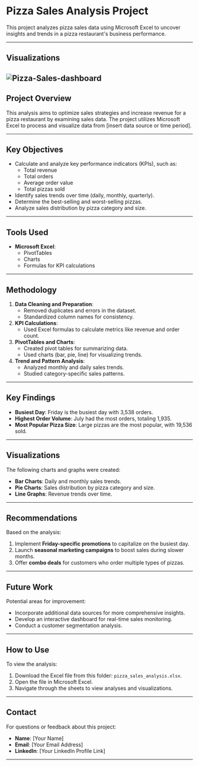 # Pizza Sales Analysis Project

This project analyzes pizza sales data using Microsoft Excel to uncover insights and trends in a pizza restaurant's business performance.

---
## Visualizations
![Pizza-Sales-dashboard](https://github.com/TayyabInsights/Data-Analytics-Projects-Using-Microsoft-Excel/blob/main/Pizza-Sales/Pizza-Sales-dashboard.png)
---
## **Project Overview**
This analysis aims to optimize sales strategies and increase revenue for a pizza restaurant by examining sales data. The project utilizes Microsoft Excel to process and visualize data from [insert data source or time period].

---

## **Key Objectives**
- Calculate and analyze key performance indicators (KPIs), such as:
  - Total revenue
  - Total orders
  - Average order value
  - Total pizzas sold
- Identify sales trends over time (daily, monthly, quarterly).
- Determine the best-selling and worst-selling pizzas.
- Analyze sales distribution by pizza category and size.

---

## **Tools Used**
- **Microsoft Excel**: 
  - PivotTables
  - Charts
  - Formulas for KPI calculations

---

## **Methodology**
1. **Data Cleaning and Preparation**:
   - Removed duplicates and errors in the dataset.
   - Standardized column names for consistency.
2. **KPI Calculations**:
   - Used Excel formulas to calculate metrics like revenue and order count.
3. **PivotTables and Charts**:
   - Created pivot tables for summarizing data.
   - Used charts (bar, pie, line) for visualizing trends.
4. **Trend and Pattern Analysis**:
   - Analyzed monthly and daily sales trends.
   - Studied category-specific sales patterns.

---

## **Key Findings**
- **Busiest Day**: Friday is the busiest day with 3,538 orders.
- **Highest Order Volume**: July had the most orders, totaling 1,935.
- **Most Popular Pizza Size**: Large pizzas are the most popular, with 19,536 sold.

---

## **Visualizations**
The following charts and graphs were created:
- **Bar Charts**: Daily and monthly sales trends.
- **Pie Charts**: Sales distribution by pizza category and size.
- **Line Graphs**: Revenue trends over time.

---

## **Recommendations**
Based on the analysis:
1. Implement **Friday-specific promotions** to capitalize on the busiest day.
2. Launch **seasonal marketing campaigns** to boost sales during slower months.
3. Offer **combo deals** for customers who order multiple types of pizzas.

---

## **Future Work**
Potential areas for improvement:
- Incorporate additional data sources for more comprehensive insights.
- Develop an interactive dashboard for real-time sales monitoring.
- Conduct a customer segmentation analysis.

---

## **How to Use**
To view the analysis:
1. Download the Excel file from this folder: `pizza_sales_analysis.xlsx`.
2. Open the file in Microsoft Excel.
3. Navigate through the sheets to view analyses and visualizations.

---

## **Contact**
For questions or feedback about this project:
- **Name**: [Your Name]
- **Email**: [Your Email Address]
- **LinkedIn**: [Your LinkedIn Profile Link]

---

